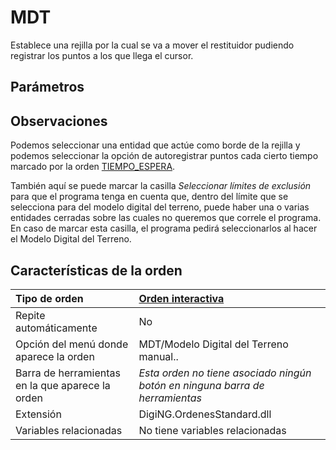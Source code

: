 # MDT

Establece una rejilla por la cual se va a mover el restituidor pudiendo registrar los puntos a los que llega el cursor.

## Parámetros

## Observaciones

Podemos seleccionar una entidad que actúe como borde de la rejilla y podemos seleccionar la opción de autoregistrar puntos cada cierto tiempo marcado por la orden [TIEMPO\_ESPERA](https://github.com/digi21/docs/tree/7fc627c885c16fb88afc7cc05a6df2a2f4a54563/digi3d-net/referencia/digi3d.net/ventana-de-dibujo/ordenes/m/TIEMPO_ESPERA.html).

También aquí se puede marcar la casilla _Seleccionar límites de exclusión_ para que el programa tenga en cuenta que, dentro del límite que se selecciona para del modelo digital del terreno, puede haber una o varias entidades cerradas sobre las cuales no queremos que correle el programa. En caso de marcar esta casilla, el programa pedirá seleccionarlos al hacer el Modelo Digital del Terreno.

## Características de la orden

| Tipo de orden | [Orden interactiva](mdt.md) |
| :--- | :--- |
| Repite automáticamente | No |
| Opción del menú donde aparece la orden | MDT/Modelo Digital del Terreno manual.. |
| Barra de herramientas en la que aparece la orden | _Esta orden no tiene asociado ningún botón en ninguna barra de herramientas_ |
| Extensión | DigiNG.OrdenesStandard.dll |
| Variables relacionadas | No tiene variables relacionadas |

